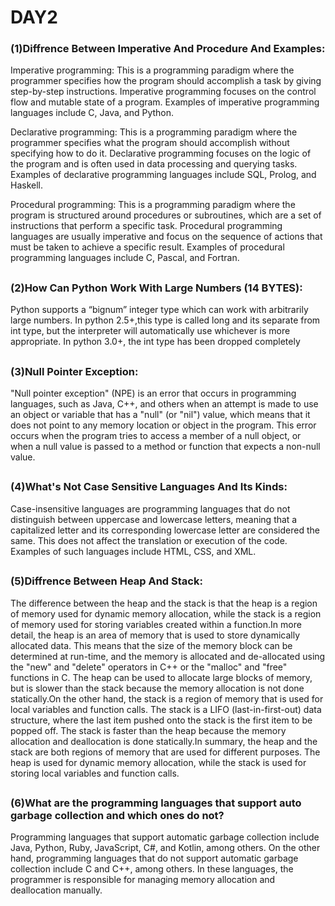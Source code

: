 # DAY2
### (1)Diffrence Between Imperative And Procedure And Examples:
Imperative programming: This is a programming paradigm where the programmer specifies how the program should accomplish a task by giving step-by-step instructions.
Imperative programming focuses on the control flow and mutable state of a program. Examples of imperative programming languages include C, Java, and Python.

Declarative programming: This is a programming paradigm where the programmer specifies what the program should accomplish without specifying how to do it. 
Declarative programming focuses on the logic of the program and is often used in data processing and querying tasks. Examples of declarative programming languages
include SQL, Prolog, and Haskell.

Procedural programming: This is a programming paradigm where the program is structured around procedures or subroutines, which are a set of instructions that 
perform a specific task. Procedural programming languages are usually imperative and focus on the sequence of actions that must be taken to achieve a specific result.
Examples of procedural programming languages include C, Pascal, and Fortran.
##
### (2)How Can Python Work With Large Numbers (14 BYTES):
Python supports a “bignum” integer type which can work with arbitrarily large numbers. In python 2.5+,this type is called long and its separate from int type,
but the interpreter will automatically use whichever is more appropriate. In python 3.0+, the int  type has been dropped completely
##
### (3)Null Pointer Exception:
"Null pointer exception" (NPE) is an error that occurs in programming languages, such as Java, C++, and others when an attempt is made to use an object or variable
that has a "null" (or "nil") value, which means that it does not point to any memory location or object in the program. This error occurs when the program tries to
access a member of a null object, or when a null value is passed to a method or function that expects a non-null value.
##
### (4)What's Not Case Sensitive Languages And Its Kinds:
Case-insensitive languages are programming languages that do not distinguish between uppercase and lowercase letters, meaning that a capitalized letter and its 
corresponding lowercase letter are considered the same. This does not affect the translation or execution of the code. Examples of such languages include HTML, CSS, and XML.
##
### (5)Diffrence Between Heap And Stack:
The difference between the heap and the stack is that the heap is a region of memory used for dynamic memory allocation, while the stack is a region of memory used 
for storing variables created within a function.In more detail, the heap is an area of memory that is used to store dynamically allocated data. This means that the size
of the memory block can be determined at run-time, and the memory is allocated and de-allocated using the "new" and "delete" operators in C++ or the "malloc" and "free" 
functions in C. The heap can be used to allocate large blocks of memory, but is slower than the stack because the memory allocation is not done statically.On the other
hand, the stack is a region of memory that is used for local variables and function calls. The stack is a LIFO (last-in-first-out) data structure, where the last item 
pushed onto the stack is the first item to be popped off. The stack is faster than the heap because the memory allocation and deallocation is done statically.In summary,
the heap and the stack are both regions of memory that are used for different purposes. The heap is used for dynamic memory allocation, while the stack is used for storing 
local variables and function calls.
##
### (6)What are the programming languages that support auto garbage collection and which ones do not?
Programming languages that support automatic garbage collection include Java, Python, Ruby, JavaScript, C#, and Kotlin, among others. On the other hand, 
programming languages that do not support automatic garbage collection include C and C++, among others. In these languages, the programmer is responsible for 
managing memory allocation and deallocation manually.









